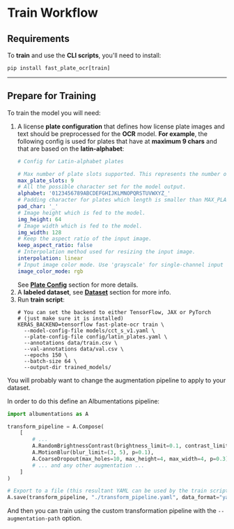 # Train Workflow

## Requirements

To **train** and use the **CLI scripts**, you'll need to install:

```shell
pip install fast_plate_ocr[train]
```

---

## Prepare for Training

To train the model you will need:

1. A license **plate configuration** that defines how license plate images and text should be preprocessed for the **OCR** model.
   **For example**, the following config is used for plates that have at **maximum 9 chars** and that are based on the **latin-alphabet**:
    ```yaml
    # Config for Latin-alphabet plates

    # Max number of plate slots supported. This represents the number of model classification heads.
    max_plate_slots: 9
    # All the possible character set for the model output.
    alphabet: '0123456789ABCDEFGHIJKLMNOPQRSTUVWXYZ_'
    # Padding character for plates which length is smaller than MAX_PLATE_SLOTS. It should still be present in the alphabet.
    pad_char: '_'
    # Image height which is fed to the model.
    img_height: 64
    # Image width which is fed to the model.
    img_width: 128
    # Keep the aspect ratio of the input image.
    keep_aspect_ratio: false
    # Interpolation method used for resizing the input image.
    interpolation: linear
    # Input image color mode. Use 'grayscale' for single-channel input or 'rgb' for 3-channel input.
    image_color_mode: rgb
    ```
   See [**Plate Config**](config/plate_config.md) section for more details.
2. A **labeled dataset**, see [**Dataset**](dataset.md) section for more info.
3. Run **train script**:
    ```shell
    # You can set the backend to either TensorFlow, JAX or PyTorch
    # (just make sure it is installed)
    KERAS_BACKEND=tensorflow fast-plate-ocr train \
      --model-config-file models/cct_s_v1.yaml \
      --plate-config-file config/latin_plates.yaml \
      --annotations data/train.csv \
      --val-annotations data/val.csv \
      --epochs 150 \
      --batch-size 64 \
      --output-dir trained_models/
    ```

You will probably want to change the augmentation pipeline to apply to your dataset.

In order to do this define an Albumentations pipeline:

```python
import albumentations as A

transform_pipeline = A.Compose(
    [
        # ...
        A.RandomBrightnessContrast(brightness_limit=0.1, contrast_limit=0.1, p=1),
        A.MotionBlur(blur_limit=(3, 5), p=0.1),
        A.CoarseDropout(max_holes=10, max_height=4, max_width=4, p=0.3),
        # ... and any other augmentation ...
    ]
)

# Export to a file (this resultant YAML can be used by the train script)
A.save(transform_pipeline, "./transform_pipeline.yaml", data_format="yaml")
```

And then you can train using the custom transformation pipeline with the `--augmentation-path` option.
